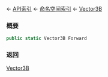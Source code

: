 ← [API索引](Api-Index) ← [命名空间索引](Namespace-Index) ← [Vector3B](VRageMath.Vector3B)

### 概要

```csharp
public static Vector3B Forward
```

### 返回

[Vector3B](VRageMath.Vector3B)

